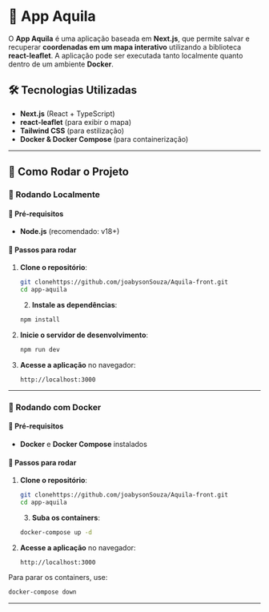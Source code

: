 # 🦅 App Aquila

O **App Aquila** é uma aplicação baseada em **Next.js**, que permite salvar e recuperar **coordenadas em um mapa interativo** utilizando a biblioteca **react-leaflet**. A aplicação pode ser executada tanto localmente quanto dentro de um ambiente **Docker**.

## 🛠️ Tecnologias Utilizadas

- **Next.js** (React + TypeScript)
- **react-leaflet** (para exibir o mapa)
- **Tailwind CSS** (para estilização)
- **Docker & Docker Compose** (para containerização)

---

## 🚀 Como Rodar o Projeto

### 🔹 Rodando Localmente

#### 📌 **Pré-requisitos**

- **Node.js** (recomendado: v18+)

#### 📌 **Passos para rodar**

1. **Clone o repositório**:

   ```sh
   git clonehttps://github.com/joabysonSouza/Aquila-front.git
   cd app-aquila
   ```

   2. **Instale as dependências**:

   ```sh
   npm install
   ```

2. **Inicie o servidor de desenvolvimento**:

   ```sh
   npm run dev
   ```

3. **Acesse a aplicação** no navegador:
   ```
   http://localhost:3000
   ```

---

### 🔹 Rodando com Docker

#### 📌 **Pré-requisitos**

- **Docker** e **Docker Compose** instalados

#### 📌 **Passos para rodar**

1. **Clone o repositório**:

   ```sh
   git clonehttps://github.com/joabysonSouza/Aquila-front.git
   cd app-aquila
   ```

   3. **Suba os containers**:

   ```sh
   docker-compose up -d
   ```

2. **Acesse a aplicação** no navegador:
   ```
   http://localhost:3000
   ```

Para parar os containers, use:

```sh
docker-compose down
```
---
